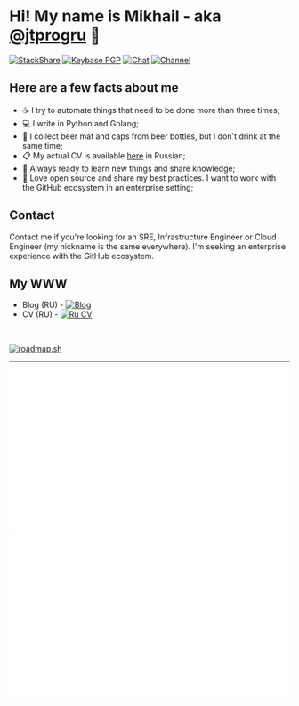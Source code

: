 # Hi! My name is Mikhail - aka [@jtprogru][mygh] 👋

[![StackShare](http://img.shields.io/badge/tech-stack-0690fa.svg?style=flat)](https://stackshare.io/jtprogru/main-stack)
[![Keybase PGP](https://badgen.net/keybase/pgp/jtprog?icon=keybase)][keybase]
[![Chat](https://badgen.net/badge/icon/%40jtprogru_chat?icon=telegram\&label=TG)][tg_chat]
[![Channel](https://badgen.net/badge/icon/%40jtprogru_channel?icon=telegram\&label=TG)][tg_channel]

## Here are a few facts about me

* ☕️ I try to automate things that need to be done more than three times;
* 💻 I write in Python and Golang;
* 🍻 I collect beer mat and caps from beer bottles, but I don't drink at the same time;
* 📋 My actual CV is available [here][myrucv] in Russian;
* 🦄 Always ready to learn new things and share knowledge;
* 🤖 Love open source and share my best practices. I want to work with the GitHub ecosystem in an enterprise setting;

## Contact

Contact me if you're looking for an SRE, Infrastructure Engineer or Cloud Engineer (my nickname is the same everywhere). I'm seeking an enterprise experience with the GitHub ecosystem.

## My WWW

* Blog (RU) - [![Blog](https://badgen.net/uptime-robot/status/m786673483-2ba02b030974c83543f8cb8d)][myblog]
* CV (RU) - [![Ru CV](https://badgen.net/uptime-robot/status/m789066456-b53aba2e39f06e8d1d062af9)][myrucv]

<br />

<a href="https://roadmap.sh"><img src="https://roadmap.sh/card/wide/66d5767f553501e3c3a27fd5?variant=dark&roadmaps=golang%2Cdevops%2Csoftware-architect%2Csoftware-design-architecture" alt="roadmap.sh"/></a>

***

![Michael Savin GitHub stats](https://github.com/jtprogru/github-stats/blob/master/generated/overview.svg)
![Michael Savin GitHub stats](https://github.com/jtprogru/github-stats/blob/master/generated/languages.svg)

[bio]: https://jtprog.ru/about-me/
[myrucv]: https://savinmi.ru
[myencv]: https://s11l.me
[myblog]: https://jtprog.ru
[myorg]: https://bearonserver.ru
[mygh]: https://github.com/jtprogru
[twitter]: https://twitter.com/jtprogru
[instagram]: https://instagram.com/jtprogru
[tg_pm]: https://t.me/jtprogru
[tg_chat]: https://ttttt.me/jtprogru_chat
[tg_channel]: https://ttttt.me/jtprogru_channel
[email]: mailto:mail@jtprog.ru
[habr]: https://habr.com/ru/users/jtprogru/
[youtube]: https://www.youtube.com/channel/UCuGKtGjbVk-BtpLM1I6Yzrg
[podcast]: https://anchor.fm/jtprogru/
[keybase]: https://keybase.io/jtprog
[stack]: https://stackshare.io/jtprogru/my-stack
